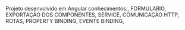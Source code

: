 Projeto desenvolvido em Angular
conhecimentos:,
FORMULARIO,
EXPORTAÇÃO DOS COMPONENTES,
SERVICE,
COMUNICAÇÃO HTTP,
ROTAS,
PROPERTY BINDING,
EVENTE BINDING,



